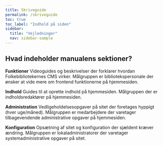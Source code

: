 ```yaml
---
title: Skriveguide
permalink: /skriveguide
toc: true
toc_label: "Indhold på siden"
sidebar:
  title: "Vejledninger"
  nav: sidebar-sample
---
```


## Hvad indeholder manualens sektioner?

**Funktioner** Videoguides og beskrivelser der forklarer hvordan Folkebibliotekernes CMS virker. Målgruppen er bibliotekspersonale der ønsker at vide mere om frontend funktionerne på hjemmesiden.

**Indhold** Guides til at oprette indhold på hjemmesiden. Målgruppen der er indholdsredaktører på hjemmesiden.

**Administration** Vedligeholdelsesopgaver på sitet der foretages hyppigt (hver uge/måned). Målgruppen er medarbejdere der varetager tilbagevendende administrative opgaver på hjemmesiden.

**Konfiguration**
Opsætning af sitet og konfiguration der sjældent kræver ændring. Målgruppen er lokaladministratorer der varetager systemadministrative opgaver på sitet.
